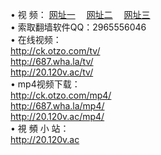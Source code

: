 &#8226; 视 频：
<a href="http://ck.otzo.com/tv/" target="_blank">网址一</a>
　<a href="http://687.wha.la/mp4/" target="_blank">网址二</a>
　<a href="http://20.120v.ac/" target="_blank">网址三</a><br />
&#8226; 索取翻墙软件QQ：2965556046<br />
&#8226; 在线视频：<br />
  <a href="http://ck.otzo.com/tv/" target="_blank">http://ck.otzo.com/tv/</a><br />
  <a href="http://687.wha.la/tv/" target="_blank">http://687.wha.la/tv/</a><br />
  <a href="http://20.120v.ac/tv/" target="_blank">http://20.120v.ac/tv/</a><br />
&#8226; mp4视频下载：<br />
  <a href="http://ck.otzo.com/mp4/" target="_blank">http://ck.otzo.com/mp4/</a><br />
  <a href="http://687.wha.la/mp4/" target="_blank">http://687.wha.la/mp4/</a><br />
  <a href="http://20.120v.ac/mp4/" target="_blank">http://20.120v.ac/mp4/</a><br />
&#8226; 視 頻 小 站：<br />
  <a href="http://20.120v.ac" target="_blank">http://20.120v.ac</a><br />
